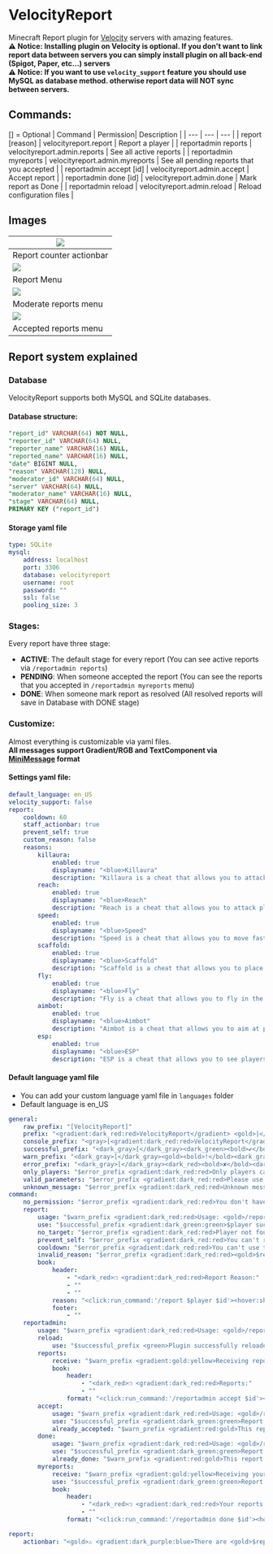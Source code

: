 # VelocityReport
Minecraft Report plugin for [Velocity](https://github.com/PaperMC/Velocity) servers with amazing features.  
**⚠️ Notice: Installing plugin on Velocity is optional. If you don't want to link report data between servers you can simply install plugin on all back-end (Spigot, Paper, etc...) servers**   
**⚠️ Notice: If you want to use `velocity_support` feature you should use MySQL as database method. otherwise report data will NOT sync between servers.**

## Commands:
[] = Optional
| Command | Permission| Description |
| --- | --- | --- |
| report <player> [reason] | velocityreport.report | Report a player |
| reportadmin reports | velocityreport.admin.reports | See all active reports |
| reportadmin myreports | velocityreport.admin.myreports | See all pending reports that you accepted |
| reportadmin accept [id] | velocityreport.admin.accept | Accept report |
| reportadmin done [id] | velocityreport.admin.done | Mark report as Done |
| reportadmin reload | velocityreport.admin.reload | Reload configuration files |

## Images
| ![](https://i.imgur.com/pDdXDo6.png) |
| --- |
| Report counter actionbar |
| ![](https://i.imgur.com/sMTUcMN.png) |
| Report Menu |
| ![](https://i.imgur.com/JqjPBmN.png) |
| Moderate reports menu |
| ![](https://i.imgur.com/XI1uGjb.png) |
| Accepted reports menu |

## Report system explained
### Database
VelocityReport supports both MySQL and SQLite databases.  
  
#### Database structure:
```sql
"report_id" VARCHAR(64) NOT NULL,
"reporter_id" VARCHAR(64) NULL,
"reporter_name" VARCHAR(16) NULL,
"reported_name" VARCHAR(16) NULL,
"date" BIGINT NULL,
"reason" VARCHAR(128) NULL,
"moderator_id" VARCHAR(64) NULL,
"server" VARCHAR(64) NULL,
"moderator_name" VARCHAR(16) NULL,
"stage" VARCHAR(64) NULL,
PRIMARY KEY ("report_id")
```  
#### Storage yaml file
```yml
type: SQLite
mysql:
    address: localhost
    port: 3306
    database: velocityreport
    username: root
    password: ""
    ssl: false
    pooling_size: 3
```

### Stages:
Every report have three stage:
- **ACTIVE**: The default stage for every report (You can see active reports via `/reportadmin reports`)
- **PENDING**: When someone accepted the report (You can see the reports that you accepted in `/reportadmin myreports` menu)
- **DONE**: When someone mark report as resolved (All resolved reports will save in Database with DONE stage)

### Customize:   
Almost everything is customizable via yaml files.   
**All messages support Gradient/RGB and TextComponent via [MiniMessage](https://docs.adventure.kyori.net/minimessage/) format**

#### Settings yaml file:
```yml
default_language: en_US
velocity_support: false
report:
    cooldown: 60
    staff_actionbar: true
    prevent_self: true
    custom_reason: false
    reasons:
        killaura:
            enabled: true
            displayname: "<blue>Killaura"
            description: "Killaura is a cheat that allows you to attack players without looking at them."
        reach:
            enabled: true
            displayname: "<blue>Reach"
            description: "Reach is a cheat that allows you to attack players from a long distance."
        speed:
            enabled: true
            displayname: "<blue>Speed"
            description: "Speed is a cheat that allows you to move faster than normal."
        scaffold:
            enabled: true
            displayname: "<blue>Scaffold"
            description: "Scaffold is a cheat that allows you to place blocks under you."
        fly:
            enabled: true
            displayname: "<blue>Fly"
            description: "Fly is a cheat that allows you to fly in the air."
        aimbot:
            enabled: true
            displayname: "<blue>Aimbot"
            description: "Aimbot is a cheat that allows you to aim at players automatically."
        esp:
            enabled: true
            displayname: "<blue>ESP"
            description: "ESP is a cheat that allows you to see players through walls."
```

#### Default language yaml file
* You can add your custom language yaml file in `languages` folder
* Default language is en_US
```yml
general:
    raw_prefix: "[VelocityReport]"
    prefix: "<gradient:dark_red:red>VelocityReport</gradient> <gold>|</gold>"
    console_prefix: "<gray>[<gradient:dark_red:red>VelocityReport</gradient>]</gray>"
    successful_prefix: "<dark_gray>[</dark_gray><dark_green><bold>✔</bold><dark_gray>]</dark_gray>"
    warn_prefix: "<dark_gray>[</dark_gray><gold><bold>!</bold><dark_gray>]</dark_gray>"
    error_prefix: "<dark_gray>[</dark_gray><dark_red><bold>✘</bold><dark_gray>]</dark_gray>"
    only_players: "$error_prefix <gradient:dark_red:red>Only players can use this command."
    valid_parameters: "$error_prefix <gradient:dark_red:red>Please use a valid parameter for this command. <dark_gray>($argument)"
    unknown_message: "$error_prefix <gradient:dark_red:red>Unknown message!"
command:
    no_permission: "$error_prefix <gradient:dark_red:red>You don't have permission to use this command! <dark_gray>($permission)"
    report:
        usage: "$warn_prefix <gradient:dark_red:red>Usage: <gold>/report <yellow><user> [reason]"
        use: "$successful_prefix <gradient:dark_green:green>$player successfully reported for <aqua>$reason<aqua>!"
        no_target: "$error_prefix <gradient:dark_red:red>Player not found!"
        prevent_self: "$error_prefix <gradient:dark_red:red>You can't report yourself!"
        cooldown: "$error_prefix <gradient:dark_red:red>You can't use this command for <gold>$time</gold> seconds!"
        invalid_reason: "$error_prefix <gradient:dark_red:red><gold>$reason</gold> is not an invalid reason!"
        book:
            header:
                - "<dark_red>❐ <gradient:dark_red:red>Report Reason:"
                - ""
                - ""
            reason: "<click:run_command:'/report $player $id'><hover:show_text:'<blue>Description: $description \n\n <yellow>Click to report!'><gold>● <dark_blue>$name</hover></click>"
            footer:
                - ""
    reportadmin:
        usage: "$warn_prefix <gradient:dark_red:red>Usage: <gold>/reportadmin <yellow><args>"
        reload:
            use: "$successful_prefix <green>Plugin successfully reloaded!"
        reports:
            receive: "$warn_prefix <gradient:gold:yellow>Receiving reports data from database..."
            book:
                header:
                    - "<dark_red>❐ <gradient:dark_red:red>Reports:"
                    - ""
                format: "<click:run_command:'/reportadmin accept $id'><hover:show_text:'<blue>Reporter: <aqua>$reporter</aqua>\nReported: <aqua>$reported</aqua>\nServer: <aqua>$server</aqua>\n\nReason: <aqua>$reason</aqua>\n\n <yellow>Click to follow up report!'><gold>● <dark_blue>$reported</hover></click>"
        accept:
            usage: "$warn_prefix <gradient:dark_red:red>Usage: <gold>/reportadmin accept <yellow><report id>"
            use: "$successful_prefix <gradient:dark_green:green>Report successfully accepted ($id)!"
            already_accepted: "$warn_prefix <gradient:red:gold>This report doesn't exist or already accepted ($id)!"
        done:
            usage: "$warn_prefix <gradient:dark_red:red>Usage: <gold>/reportadmin done <yellow><report id>"
            use: "$successful_prefix <gradient:dark_green:green>Report successfully done ($id)!"
            already_done: "$warn_prefix <gradient:red:gold>This report doesn't exist or already done ($id)!"
        myreports:
            receive: "$warn_prefix <gradient:gold:yellow>Receiving your reports data from database..."
            use: "$successful_prefix <gradient:dark_green:green>Report successfully done ($id)!"
            book:
                header:
                    - "<dark_red>❐ <gradient:dark_red:red>Your reports:"
                    - ""
                format: "<click:run_command:'/reportadmin done $id'><hover:show_text:'<blue>Reporter: <aqua>$reporter</aqua>\nReported: <aqua>$reported</aqua>\nServer: <aqua>$server</aqua>\n\nReason: <aqua>$reason</aqua>\n\n <yellow>Click to mark as done!'><gold>● <dark_blue>$reported</hover></click>"

report:
    actionbar: "<gold>⚠ <gradient:dark_purple:blue>There are <gold>$reports</gold> reports!"
```
